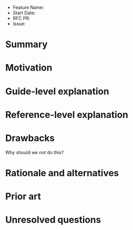 - Feature Name: <!-- (fill me in with a unique ident, my_awesome_feature) -->
- Start Date: <!-- (fill me in with today's date, YYYY-MM-DD) -->
- RFC PR: <!-- (leave this empty) -->
- Issue: <!-- (leave this empty) -->

# Summary
[summary]: #summary

<!-- One paragraph explanation of the feature. -->

# Motivation
[motivation]: #motivation

<!-- Why are we doing this? What use cases does it support? What is the expected outcome? -->

# Guide-level explanation
[guide-level-explanation]: #guide-level-explanation

<!-- Explain the proposal as if it was already included in the language and you were teaching it to a qri _developer_. That generally means:

- Introducing new named concepts.
- Explaining the feature largely in terms of examples.
- Explaining how qri developer should *think* about the feature, and how it should impact the way they use qri. It should explain the impact as concretely as possible.
- If applicable, provide sample error messages, deprecation warnings, or migration guidance.
- If applicable, describe the differences between teaching this to a qri developer vs a qri _user_.

For implementation-oriented RFCs (e.g. for qri codebase internals), this section should focus on how contributors should think about the change, and give examples of its concrete impact. For policy RFCs, this section should provide an example-driven introduction to the policy, and explain its impact in concrete terms. -->

# Reference-level explanation
[reference-level-explanation]: #reference-level-explanation

<!-- This is the technical portion of the RFC. Explain the design in sufficient detail that:

- Its interaction with other features is clear.
- It is reasonably clear how the feature would be implemented.
- Corner cases are dissected by example.

The section should return to the examples given in the previous section, and explain more fully how the detailed proposal makes those examples work. -->

# Drawbacks
[drawbacks]: #drawbacks

Why should we *not* do this?

# Rationale and alternatives
[rationale-and-alternatives]: #rationale-and-alternatives

<!-- - Why is this design the best in the space of possible designs?
- What other designs have been considered and what is the rationale for not choosing them?
- What is the impact of not doing this? -->

# Prior art
[prior-art]: #prior-art

<!-- Discuss prior art, both the good and the bad, in relation to this proposal.
A few examples of what this can include are:

- Does this feature exist in other places and what experience have their community had?
- For community proposals: Is this done by some other community and what were their experiences with it?
- For other teams: What lessons can we learn from what other communities have done here?
- Papers: Are there any published papers or great posts that discuss this? If you have some relevant papers to refer to, this can serve as a more detailed theoretical background.

This section is intended to encourage you as an author to think about the lessons from other projects, provide readers of your RFC with a fuller picture.
If there is no prior art, that is fine - your ideas are interesting to us whether they are brand new or if it is an adaptation from other languages.

Note that while precedent set by other projects is some motivation, it does not on its own motivate an RFC.
Please also take into consideration that rust sometimes intentionally diverges from common language features. -->

# Unresolved questions
[unresolved-questions]: #unresolved-questions

<!-- - What parts of the design do you expect to resolve through the RFC process before this gets merged?
- What parts of the design do you expect to resolve through the implementation of this feature before stabilization?
- What related issues do you consider out of scope for this RFC that could be addressed in the future independently of the solution that comes out of this RFC? -->
